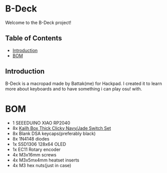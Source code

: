 # B-Deck

Welcome to the B-Deck project!

## Table of Contents

- [Introduction](#introduction)
- [BOM](#bom)


## Introduction

B-Deck is a macropad made by Battak(me) for Hackpad. I created it to learn more about keyboards and to have something i can play osu! with.

# BOM
- 1 SEEEDUINO XIAO RP2040
- 8x [Kailh Box Thick Clicky Navy/Jade Switch Set](https://www.kailh.net/products/kailh-box-thick-clicky-switch-set)
- 8x Blank DSA keycaps(preferably black)
- 8x 1N4148 diodes
- 1x SSD1306 128x64 OLED
- 1x EC11 Rotary encoder
- 4x M3x16mm screws
- 4x M3x5mx4mm heatset inserts
- 4x M3 hex nuts(just in case)